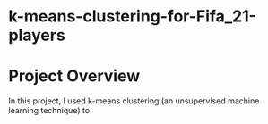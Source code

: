 # k-means-clustering-for-Fifa_21-players
# Project Overview
In this project, I used k-means clustering (an unsupervised machine learning technique) to
